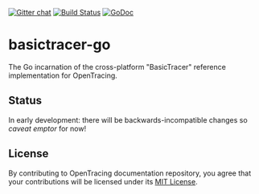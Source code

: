 [![Gitter chat](http://img.shields.io/badge/gitter-join%20chat%20%E2%86%92-brightgreen.svg)](https://gitter.im/opentracing/public) [![Build Status](https://travis-ci.org/opentracing/basictracer-go.svg?branch=master)](https://travis-ci.org/opentracing/basictracer-go) [![GoDoc](https://godoc.org/github.com/opentracing/basictracer-go?status.svg)](http://godoc.org/github.com/opentracing/basictracer-go)

# basictracer-go
The Go incarnation of the cross-platform "BasicTracer" reference implementation for OpenTracing.

## Status

In early development: there will be backwards-incompatible changes so _caveat emptor_ for now!

## License

By contributing to OpenTracing documentation repository, you agree that your contributions will be licensed under its [MIT License](./LICENSE).
